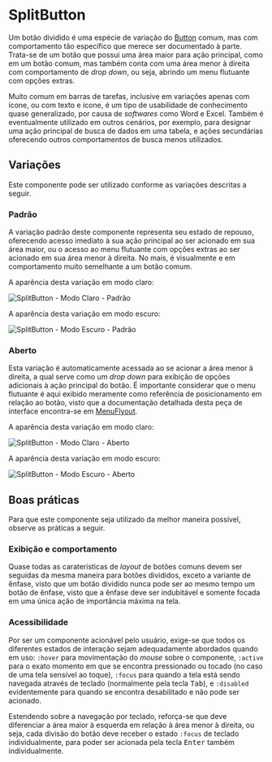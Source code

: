 # SplitButton

Um botão dividido é uma espécie de variação do [Button](./button.md) comum, mas com comportamento tão específico que merece ser documentado à parte. Trata-se de um botão que possui uma área maior para ação principal, como em um botão comum, mas também conta com uma área menor à direita com comportamento de _drop down_, ou seja, abrindo um menu flutuante com opções extras.

Muito comum em barras de tarefas, inclusive em variações apenas com ícone, ou com texto e ícone, é um tipo de usabilidade de conhecimento quase generalizado, por causa de _softwares_ como Word e Excel. Também é eventualmente utilizado em outros cenários, por exemplo, para designar uma ação principal de busca de dados em uma tabela, e ações secundárias oferecendo outros comportamentos de busca menos utilizados.

<LinkToCpsElements name="split-button" />

## Variações

Este componente pode ser utilizado conforme as variações descritas a seguir.

### Padrão

A variação padrão deste componente representa seu estado de repouso, oferecendo acesso imediato à sua ação principal ao ser acionado em sua área maior, ou o acesso ao menu flutuante com opções extras ao ser acionado em sua área menor à direita. No mais, é visualmente e em comportamento muito semelhante a um botão comum.

A aparência desta variação em modo claro:

![SplitButton - Modo Claro - Padrão](~@source/assets/images/component-splitbutton-light-standard.png)

A aparência desta variação em modo escuro:

![SplitButton - Modo Escuro - Padrão](~@source/assets/images/component-splitbutton-dark-standard.png)


### Aberto

Esta variação é automaticamente acessada ao se acionar a área menor à direita, a qual serve como um _drop down_ para exibição de opções adicionais à ação principal do botão. É importante considerar que o menu flutuante é aqui exibido meramente como referência de posicionamento em relação ao botão, visto que a documentação detalhada desta peça de interface encontra-se em [MenuFlyout](./menu-flyout.md).

A aparência desta variação em modo claro:

![SplitButton - Modo Claro - Aberto](~@source/assets/images/component-splitbutton-light-open.png)

A aparência desta variação em modo escuro:

![SplitButton - Modo Escuro - Aberto](~@source/assets/images/component-splitbutton-dark-open.png)

## Boas práticas

Para que este componente seja utilizado da melhor maneira possível, observe as práticas a seguir.

### Exibição e comportamento

Quase todas as caraterísticas de _layout_ de botões comuns devem ser seguidas da mesma maneira para botões divididos, exceto a variante de ênfase, visto que um botão dividido nunca pode ser ao mesmo tempo um botão de ênfase, visto que a ênfase deve ser indubitável e somente focada em uma única ação de importância máxima na tela.

### Acessibilidade

Por ser um componente acionável pelo usuário, exige-se que todos os diferentes estados de interação sejam adequadamente abordados quando em uso: `:hover` para movimentação do _mouse_ sobre o componente, `:active` para o exato momento em que se encontra pressionado ou tocado (no caso de uma tela sensível ao toque), `:focus` para quando a tela está sendo navegada através de teclado (normalmente pela tecla <kbd>Tab</kbd>), e `:disabled` evidentemente para quando se encontra desabilitado e não pode ser acionado.

Estendendo sobre a navegação por teclado, reforça-se que deve diferenciar a área maior à esquerda em relação à área menor à direita, ou seja, cada divisão do botão deve receber o estado `:focus` de teclado individualmente, para poder ser acionada pela tecla <kbd>Enter</kbd> também individualmente.
